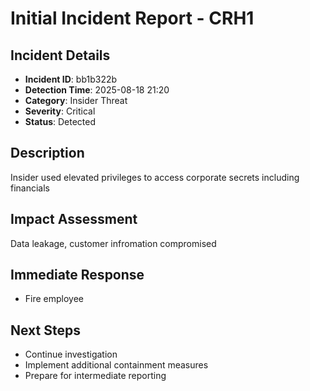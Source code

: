 
# Initial Incident Report - CRH1

## Incident Details
- **Incident ID**: bb1b322b
- **Detection Time**: 2025-08-18 21:20
- **Category**: Insider Threat
- **Severity**: Critical
- **Status**: Detected

## Description
Insider used elevated privileges to access corporate secrets including financials

## Impact Assessment
Data leakage, customer infromation compromised

## Immediate Response
- Fire employee

## Next Steps
- Continue investigation
- Implement additional containment measures
- Prepare for intermediate reporting
            